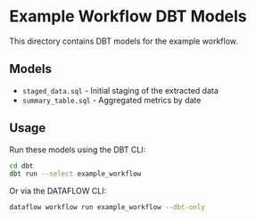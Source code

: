 # Example Workflow DBT Models

This directory contains DBT models for the example workflow.

## Models

- `staged_data.sql` - Initial staging of the extracted data
- `summary_table.sql` - Aggregated metrics by date

## Usage

Run these models using the DBT CLI:

```bash
cd dbt
dbt run --select example_workflow
```

Or via the DATAFLOW CLI:

```bash
dataflow workflow run example_workflow --dbt-only
```
